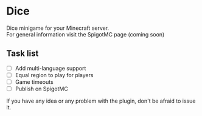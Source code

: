 # Dice
Dice minigame for your Minecraft server.\
For general information visit the SpigotMC page (coming soon) 
<!-- **Скачать:** [Google Drive]()\ -->
<!-- \ -->
<!-- **Видеоролик:** [YouTube]() -->

## Task list
- [ ] Add multi-language support
- [ ] Equal region to play for players
- [ ] Game timeouts
- [ ] Publish on SpigotMC

If you have any idea or any problem with the plugin, don't be afraid to issue it.